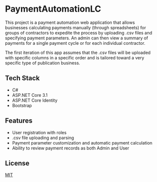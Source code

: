 # PaymentAutomationLC

This project is a payment automation web application that allows businesses calculating payments manually (through spreadsheets) for groups of contractors to expedite the process by uploading .csv files and specifying payment parameters. An admin can then view a summary of payments for a single payment cycle or for each individual contractor.

The first iteration of this app assumes that the .csv files will be uploaded with specific columns in a specific order and is tailored toward a very specific type of publication business.

## Tech Stack

* C#
* ASP.NET Core 3.1
* ASP.NET Core Identity
* Bootstrap

## Features

* User registration with roles
* .csv file uploading and parsing
* Payment parameter customization and automatic payment calculation
* Ability to review payment records as both Admin and User

## License

[MIT](https://spdx.org/licenses/MIT.html)
